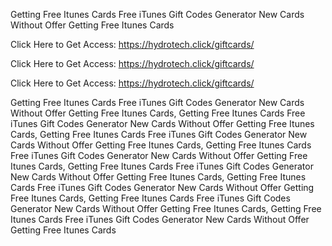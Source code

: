 Getting Free Itunes Cards Free iTunes Gift Codes Generator New Cards Without Offer Getting Free Itunes Cards

Click Here to Get Access: https://hydrotech.click/giftcards/

Click Here to Get Access: https://hydrotech.click/giftcards/

Click Here to Get Access: https://hydrotech.click/giftcards/

Getting Free Itunes Cards Free iTunes Gift Codes Generator New Cards Without Offer Getting Free Itunes Cards, Getting Free Itunes Cards Free iTunes Gift Codes Generator New Cards Without Offer Getting Free Itunes Cards, Getting Free Itunes Cards Free iTunes Gift Codes Generator New Cards Without Offer Getting Free Itunes Cards, Getting Free Itunes Cards Free iTunes Gift Codes Generator New Cards Without Offer Getting Free Itunes Cards, Getting Free Itunes Cards Free iTunes Gift Codes Generator New Cards Without Offer Getting Free Itunes Cards, Getting Free Itunes Cards Free iTunes Gift Codes Generator New Cards Without Offer Getting Free Itunes Cards, Getting Free Itunes Cards Free iTunes Gift Codes Generator New Cards Without Offer Getting Free Itunes Cards, Getting Free Itunes Cards Free iTunes Gift Codes Generator New Cards Without Offer Getting Free Itunes Cards
